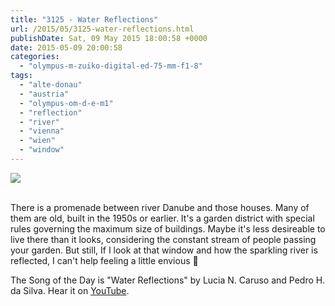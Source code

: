 ```yaml
---
title: "3125 - Water Reflections"
url: /2015/05/3125-water-reflections.html
publishDate: Sat, 09 May 2015 18:00:58 +0000
date: 2015-05-09 20:00:58
categories: 
  - "olympus-m-zuiko-digital-ed-75-mm-f1-8"
tags: 
  - "alte-donau"
  - "austria"
  - "olympus-om-d-e-m1"
  - "reflection"
  - "river"
  - "vienna"
  - "wien"
  - "window"
---
```

<div class="container">
<div class="center"><a target="_blank" href="https://d25zfm9zpd7gm5.cloudfront.net/1200x1200/2015/20150414_172157_lr.jpg"><img src="https://d25zfm9zpd7gm5.cloudfront.net/0600x0600/2015/20150414_172157_lr.jpg" /></a></div>
</div>
<br />

There is a promenade between river Danube and those houses. Many of them are old, built in the 1950s or earlier. It's a garden district with special rules governing the maximum size of buildings. Maybe it's less desireable to live there than it looks, considering the constant stream of people passing your garden. But still, If I look at that window and how the sparkling river is reflected, I can't help feeling a little envious 🙂

The Song of the Day is "Water Reflections" by Lucia N. Caruso and Pedro H. da Silva. Hear it on <a href="https://www.youtube.com/watch?v=lpM78FtT33M" target="_blank">YouTube</a>.
